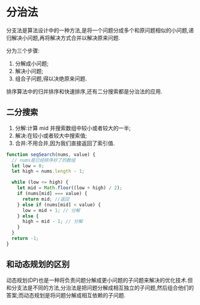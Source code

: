 # 分治法

分支法是算法设计中的一种方法,是将一个问题分成多个和原问题相似的小问题,递归解决小问题,再将解决方式合并以解决原来问题.

分为三个步骤:

1. 分解成小问题;
2. 解决小问题;
3. 组合子问题,得以决绝原来问题.

排序算法中的归并排序和快速排序,还有二分搜索都是分治法的应用.

## 二分搜索

1. 分解:计算 mid 并搜索数组中较小或者较大的一半;
2. 解决:在较小或者较大中搜索值;
3. 合并:不用合并,因为我们直接返回了索引值.

```js
function seqSearch(nums, value) {
  // nums是已经排序好了的数组
  let low = 0;
  let high = nums.length - 1;

  while (low <= high) {
    let mid = Math.floor((low + high) / 2);
    if (nums[mid] === value) {
      return mid; //返回
    } else if (nums[mid] < value) {
      low = mid + 1; // 分解
    } else {
      high = mid - 1; // 分解
    }
  }
  return -1;
}
```

## 和动态规划的区别

动态规划(DP)也是一种将负责问题分解成更小问题的子问题来解决的优化技术.但和分支法是不同的方法,分治法是把问题分解成相互独立的子问题,然后组合他们的答案;而动态规划是将问题分解成相互依赖的子问题.
